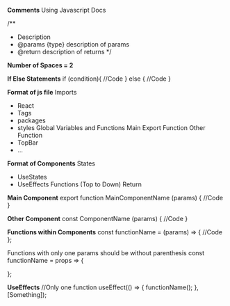 **Comments**
Using Javascript Docs

/**
 * Description
 * @params {type} description of params
 * @return description of returns
 */

**Number of Spaces = 2**

**If Else Statements**
if (condition){
  //Code
} else {
  //Code
}

**Format of js file**
Imports
- React
- Tags
- packages
- styles
Global Variables and Functions
Main Export Function
Other Function
- TopBar
- ...

**Format of Components**
States
- UseStates
- UseEffects
Functions (Top to Down)
Return

**Main Component**
export function MainComponentName (params) {
  //Code
}

**Other Component**
const ComponentName (params) {
  //Code
}

**Functions within Components**
const functionName = (params) => {
  //Code
};

Functions with only one params should be without parenthesis
const functionName = props => {

};

**UseEffects** 
//Only one function
useEffect(() => {
  functionName();
},[Something]);

